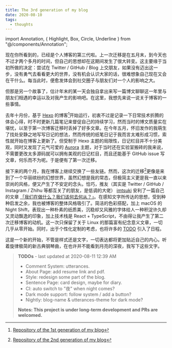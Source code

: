 ```yaml
---
title: The 3rd generation of my blog
date: 2020-08-10
tags:
  - thoughts
---
```


import Annotation, { Highlight, Box, Circle, Underline } from "@/components/Annotation";

现在你所看到的，已经是个人博客的第三代啦。上一次迁移是在五月末，到今天也不过才两个多月的时间，但自己的思想却在这期间发生了很大转变。这主要缘于当初所做的决定：尝试在 Twitter / GitHub / Blog 上交朋友，如果没有迈出这一步，没有勇气去看看更大的世界，没有机会认识大家的话，很难想象自己现在又会在干什么。每当此时，便愈发体会到社交圈子与朋友们对一个人的影响之大。

但那是另一个故事了，估计年末的某一天会独自拿出来写一篇博文聊聊这一年里与朋友们相遇的幸运以及对我产生的影响吧。在这里，我想先来说一说关于博客的一些事情。

去年十月份，基于 [Hexo](https://hexo.io/) 的博客[^1st]开始运行，初衷不过是记录一下日常技术折腾的体会心得，时不时更新几篇笔记来督促自己的持续学习，然而当时的博文质量实在堪忧，以至于第一次博客迁移时丢掉了好多文章。在今年五月，怀旧发作的我萌生了找处安静之地写写日记的想法，然而传统的纸笔日记于我而言太难形成习惯，索性就开始在博客上更新了。但受制于 Hexo 主题的局限性，日记栏目并不十分美观，同时又发现了元气可爱的 [Aurora](https://github.com/chanshiyucx/aurora) 主题，对于当时还在实验室搬砖的我来说，不需要更改太多源码就可以拥有美观的日记栏目，而且还能基于 GitHub issue 写文章，何乐而不为呢。于是便有了第一次迁移。

[^1st]: [Repository of the 1st generation of my blog](https://github.com/raptazure/hexo-blog)

接下来的两个月，我在博客上继续交换了一些友链。然而，这次的迁移[^2nd]更像是来到了一个华丽缤纷的幻想世界，虽然幻想是我的常态，但极简主义更是我一直以来崇尚的风格，便又产生了不安定的念头。恰巧，推友（其实是 Twitter / GitHub / Instagram / Zhihu 等都互关了的朋友，是低调的大佬） [imtsuki](https://github.com/imtsuki) 安利了一篇自己的文章 [「我们在做什么？我们该何去何从？」](https://qjx.app/posts/where-shall-we-go/)。在感知文字所传达的思想，受到种种启发之余，我也被博客的整体风格吸引了。简洁的色彩搭配，加上 macOS 的 Night Shift，表现出一种朴素的纸质美，沉稳却又风雅的字体给人一种积淀许久却又灵动飘逸的印象，加上技术栈是 React + TypeScript，不由得让我产生了第二次迁移博客的动机。这一次只保留了关于 Linux 的那篇富有纪念意义文章，一切几乎从零开始。同时，出于个性化定制的考虑，也将许多的 [TODO](https://raptazure.github.io/todo) 引入了日程。

[^2nd]: [Repository of the 2nd generation of my blog](https://github.com/raptazure/aurora)

这是一个新的开始，不管是样式还是文字，一切表达都将更加贴近自己的内心。听着旋律极简的新古典钢琴曲，在也许并不能看到月亮的深夜，我写下这些文字。

> **<Box>TODOs</Box>** - last updated at 2020-08-11 12:39 AM
>
> - Comment System: utterances.
> - About Page: add resume link and pdf.
> - Style: redesign some part of the blog.
> - Sentence Page: card design, maybe for diary.
> - CI: auto switch to "夜" when night comes?
> - Dark mode support: follow system / add a button?
> - Nightly: blog-name & utterances-theme for dark mode?
>
> **Notes: This project is under long-term development and PRs are welcomed.**
